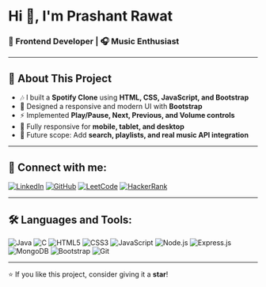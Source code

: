 # Hi 👋, I'm Prashant Rawat  

### 🎵 Frontend Developer | 🎧 Music Enthusiast  

---

## 🌟 About This Project
- 🎶 I built a **Spotify Clone** using **HTML, CSS, JavaScript, and Bootstrap**  
- 🎨 Designed a responsive and modern UI with **Bootstrap**  
- ⚡ Implemented **Play/Pause, Next, Previous, and Volume controls**  
- 📱 Fully responsive for **mobile, tablet, and desktop**  
- 🚀 Future scope: Add **search, playlists, and real music API integration**  

---

## 🤝 Connect with me:

[![LinkedIn](https://img.shields.io/badge/LinkedIn-0A66C2?logo=linkedin&logoColor=white)](https://www.linkedin.com) 
[![GitHub](https://img.shields.io/badge/GitHub-181717?logo=github&logoColor=white)](https://github.com/your-username) 
[![LeetCode](https://img.shields.io/badge/LeetCode-FFA116?logo=leetcode&logoColor=white)](https://leetcode.com) 
[![HackerRank](https://img.shields.io/badge/HackerRank-00EA64?logo=hackerrank&logoColor=white)](https://www.hackerrank.com)

---

## 🛠️ Languages and Tools:

![Java](https://img.shields.io/badge/Java-ED8B00?logo=openjdk&logoColor=white) 
![C](https://img.shields.io/badge/C-00599C?logo=c&logoColor=white) 
![HTML5](https://img.shields.io/badge/HTML5-E34F26?logo=html5&logoColor=white) 
![CSS3](https://img.shields.io/badge/CSS3-1572B6?logo=css3&logoColor=white) 
![JavaScript](https://img.shields.io/badge/JavaScript-F7DF1E?logo=javascript&logoColor=black) 
![Node.js](https://img.shields.io/badge/Node.js-339933?logo=node.js&logoColor=white) 
![Express.js](https://img.shields.io/badge/Express.js-000000?logo=express&logoColor=white) 
![MongoDB](https://img.shields.io/badge/MongoDB-47A248?logo=mongodb&logoColor=white) 
![Bootstrap](https://img.shields.io/badge/Bootstrap-7952B3?logo=bootstrap&logoColor=white) 
![Git](https://img.shields.io/badge/Git-F05032?logo=git&logoColor=white)

 

---

⭐ If you like this project, consider giving it a **star**!
